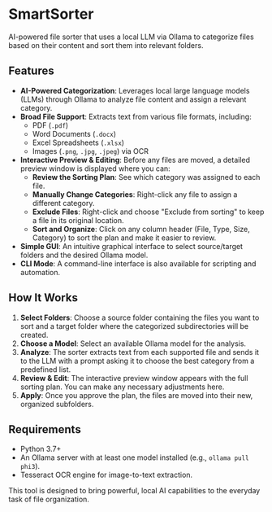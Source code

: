# SmartSorter

AI-powered file sorter that uses a local LLM via Ollama to categorize files based on their content and sort them into relevant folders.

## Features

- **AI-Powered Categorization**: Leverages local large language models (LLMs) through Ollama to analyze file content and assign a relevant category.
- **Broad File Support**: Extracts text from various file formats, including:
    - PDF (`.pdf`)
    - Word Documents (`.docx`)
    - Excel Spreadsheets (`.xlsx`)
    - Images (`.png`, `.jpg`, `.jpeg`) via OCR
- **Interactive Preview & Editing**: Before any files are moved, a detailed preview window is displayed where you can:
    - **Review the Sorting Plan**: See which category was assigned to each file.
    - **Manually Change Categories**: Right-click any file to assign a different category.
    - **Exclude Files**: Right-click and choose "Exclude from sorting" to keep a file in its original location.
    - **Sort and Organize**: Click on any column header (File, Type, Size, Category) to sort the plan and make it easier to review.
- **Simple GUI**: An intuitive graphical interface to select source/target folders and the desired Ollama model.
- **CLI Mode**: A command-line interface is also available for scripting and automation.

## How It Works

1.  **Select Folders**: Choose a source folder containing the files you want to sort and a target folder where the categorized subdirectories will be created.
2.  **Choose a Model**: Select an available Ollama model for the analysis.
3.  **Analyze**: The sorter extracts text from each supported file and sends it to the LLM with a prompt asking it to choose the best category from a predefined list.
4.  **Review & Edit**: The interactive preview window appears with the full sorting plan. You can make any necessary adjustments here.
5.  **Apply**: Once you approve the plan, the files are moved into their new, organized subfolders.

## Requirements

- Python 3.7+
- An Ollama server with at least one model installed (e.g., `ollama pull phi3`).
- Tesseract OCR engine for image-to-text extraction.

This tool is designed to bring powerful, local AI capabilities to the everyday task of file organization.
